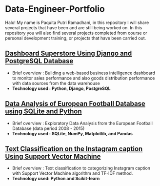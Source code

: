 # Data-Engineer-Portfolio
Halo! My name is Paquita Putri Ramadhani, in this repository I will share several projects that have been and are still being worked on. In this repository you will also find several projects completed from course or personal development training, or projects that have been carried out.


## [Dashboard Superstore Using Django and PostgreSQL Database](https://github.com/paquitaputri/Data-Warehouse-for-Business-Intelligence-Dashboard-Using-PostgreSQL-Database)
* Brief overview : Building a web-based business intelligence dashboard to monitor sales performance and also goods distribution performance with data sources from the data warehouse
* **Technology used : Python, Django, PostgreSQL**
  

## [Data Analysis of European Football Database using SQLite and Python](https://github.com/paquitaputri/European-Football-Data-Analysis)
* Brief overview : Exploratory Data Analysis from the European Football Database (data period 2008 - 2015)
* **Technology used : SQLite, NumPy, Matplotlib, and Pandas**


## [Text Classification on the Instagram caption Using Support Vector Machine](https://github.com/paquitaputri/Text-Classification-with-SVM)
* Brief overview : Text classification to categorizing Instagram caption with Support Vector Machine algorithm and TF-IDF method. 
* **Technology used: Python and Scikit-learn**

